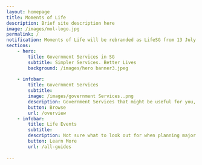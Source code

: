 ```yaml
---
layout: homepage
title: Moments of Life
description: Brief site description here
image: /images/mol-logo.jpg
permalink: /
notification: Moments of Life will be rebranded as LifeSG from 13 July 2020 onwards! Download it from your App Store or Google Play today!
sections:
    - hero:
        title: Government Services in SG
        subtitle: Simpler Services. Better Lives
        background: /images/hero banner3.jpeg
  
    - infobar:
        title: Government Services 
        subtitle: 
        image: /images/government Services..png
        description: Government Services that might be useful for you, All put together in one place.
        button: Browse
        url: /overview
    - infobar:
        title: Life Events
        subtitle:  
        description: Not sure what to look out for when planning major life decisions? We have been through that time in life.
        button: Learn More
        url: /all-guides
 
---
```

